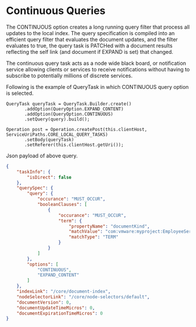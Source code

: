 # Continuous Queries

The CONTINUOUS option creates a long running query filter that process all
updates to the local index. The query specification is compiled into an
efficient query filter that evaluates the document updates, and the filter
evaluates to true, the query task is PATCHed with a document results reflecting
the self link (and document if EXPAND is set) that changed.

The continuous query task acts as a node wide black board, or notification
service allowing clients or services to receive notifications without having to
subscribe to potentially millions of discrete services.

Following is the example of QueryTask in which CONTINUOUS query option is selected.

```{java echo=false}
QueryTask queryTask = QueryTask.Builder.create()
       .addOption(QueryOption.EXPAND_CONTENT)
       .addOption(QueryOption.CONTINUOUS)
       .setQuery(query).build();

Operation post = Operation.createPost(this.clientHost, ServiceUriPaths.CORE_LOCAL_QUERY_TASKS)
       .setBody(queryTask)
       .setReferer(this.clientHost.getUri());
```

Json payload of above query.

```json
{
    "taskInfo": {
        "isDirect": false
    },
    "querySpec": {
        "query": {
            "occurance": "MUST_OCCUR",
            "booleanClauses": [
                {
                    "occurance": "MUST_OCCUR",
                    "term": {
                        "propertyName": "documentKind",
                        "matchValue": "com:vmware:myproject:EmployeeService:Employee",
                        "matchType": "TERM"
                    }
                }
            ]
        },
        "options": [
            "CONTINUOUS",
            "EXPAND_CONTENT"
        ]
    },
    "indexLink": "/core/document-index",
    "nodeSelectorLink": "/core/node-selectors/default",
    "documentVersion": 0,
    "documentUpdateTimeMicros": 0,
    "documentExpirationTimeMicros": 0
}
```
